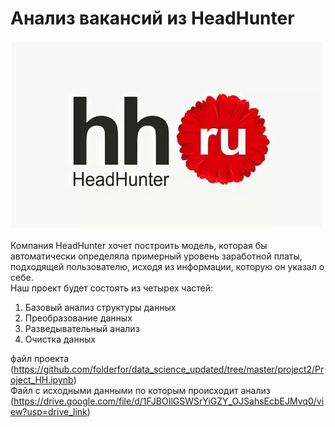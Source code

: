 # Анализ вакансий из HeadHunter

<center><img src = https://raw.githubusercontent.com/AndreyRysistov/DatasetsForPandas/main/hh%20label.jpg alt="drawing" style="idth:400px;"></center>

Компания HeadHunter хочет построить модель, которая бы автоматически определяла примерный уровень заработной платы, подходящей пользователю, исходя из информации, которую он указал о себе.\
Наш проект будет состоять из четырех частей:
1. Базовый анализ структуры данных
2. Преобразование данных
3. Разведывательный анализ
4. Очистка данных

файл проекта (https://github.com/folderfor/data_science_updated/tree/master/project2/Project_HH.ipynb) \
Файл с исходными данными по которым происходит анализ (https://drive.google.com/file/d/1FJBOIlGSWSrYiGZY_OJSahsEcbEJMvq0/view?usp=drive_link)